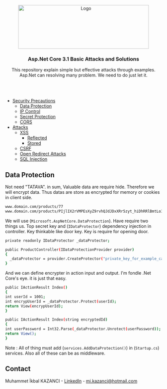 <p align="center">
  <a href="https://github.com/ikbalkazanc">
    <img src="https://lh3.googleusercontent.com/proxy/pUt-ybQ0BaBUWHh7cQsbTj33qb9gdPJFUhwCfb7eqi0JblCvN53sPhaSXXk0irULCByr_ZLiOcnAb5tMAmXd6KI" alt="Logo" width="420" height="140">
  </a>

  <h3 align="center">Asp.Net Core 3.1 Basic Attacks and Solutions</h3>
  <p align="center">
    This repository explain simple but effective attacks through examples. Asp.Net  can  resolving many problem. We need to do just let it.
    <br />
    <br />
    <br />
    <br />
  </p>
</p>

* [Security Precautions](#security-precautions)
  * [Data Protection](#built-with)
  * [IP Control](#prerequisites)
  * [Secret Protection](#installation)
  * [CORS](#installation)
* [Attacks](#usage)
  * [XSS](#prerequisites)
    * [Reflected](#prerequisites)
    * [Stored](#prerequisites)
  * [CSRF](#installation)
  * [Open Redirect Attacks](#installation)
  * [SQL Injection](#installation)

## Data Protection
Not need "TATAVA". in sum, Valuable data are require hide. Therefore we will encrypt data. Thus datas are store as encrypted for memory or cookies in client side.
```sh
www.domain.com/products/77
www.domain.com/products/PIjlIX2rVMPEsXyZ9rvhQJdJDxXRr5zyt_hiDhRRlBmtLo1npprgm2CMnQRcBWylcVWq8fjvwyngsfad
````

We will use (`Microsoft.AspNetCore.DataProtection`). Have require two things us. Top secret key and (`IDataProtector`) dependency injection in controller. Key thinkable like door key. Key is require for opening door.
```sh
private readonly IDataProtector _dataProtector;

public ProductController(IDataProtectionProvider provider)
{
  _dataProtector = provider.CreateProtector("private_key_for_example_can_be_ProductController");            
}
````
And we can define encrypter in action input and output. I'm fondle .Net Core's eye. it is just that easy.  
```sh
public IActionResult Index()
{
int userId = 1001;
int encrypUserId = _dataProtector.Protect(userId);
return View(encrypUserId);
}
````
```sh
public IActionResult Index(string encryptedId)
{
int userPassword = Int32.Parse(_dataProtector.Unrotect(userPassword));
return View();
}
````
<bold>Note :</bold> All of thing must add (`services.AddDataProtection()`) in (`Startup.cs`) services. Also all of these can be as middleware.

<!-- CONTACT -->
## Contact

Muhammet İkbal KAZANCI - [LinkedIn](https://www.linkedin.com/in/ikbalkazanc/) - mi.kazanci@hotmail.com

